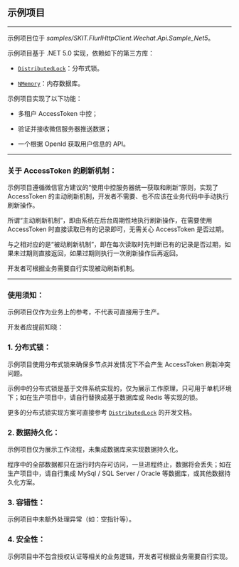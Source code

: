 ﻿## 示例项目

---

示例项目位于 _samples/SKIT.FlurlHttpClient.Wechat.Api.Sample_Net5_。

示例项目基于 .NET 5.0 实现，依赖如下的第三方库：

-   [`DistributedLock`](https://github.com/madelson/DistributedLock)：分布式锁。

-   [`NMemory`](https://github.com/zzzprojects/nmemory)：内存数据库。

示例项目实现了以下功能：

-   多租户 AccessToken 中控；

-   验证并接收微信服务器推送数据；

-   一个根据 OpenId 获取用户信息的 API。

---

### 关于 AccessToken 的刷新机制：

示例项目遵循微信官方建议的“使用中控服务器统一获取和刷新”原则，实现了 AccessToken 的主动刷新机制，开发者不需要、也不应该在业务代码中手动执行刷新操作。

所谓“主动刷新机制”，即由系统在后台周期性地执行刷新操作，在需要使用 AccessToken 时直接读取已有的记录即可，无需关心 AccessToken 是否过期。

与之相对应的是“被动刷新机制”，即在每次读取时先判断已有的记录是否过期，如果未过期则直接返回，如果过期则执行一次刷新操作后再返回。

开发者可根据业务需要自行实现被动刷新机制。

---

### 使用须知：

示例项目仅作为业务上的参考，不代表可直接用于生产。

开发者应提前知晓：

### 1. 分布式锁：

示例项目使用分布式锁来确保多节点并发情况下不会产生 AccessToken 刷新冲突问题。

示例中的分布式锁是基于文件系统实现的，仅为展示工作原理，只可用于单机环境下；如在生产项目中，请自行替换成基于数据库或 Redis 等实现的锁。

更多的分布式锁实现方案可直接参考 [`DistributedLock`](https://github.com/madelson/DistributedLock) 的开发文档。

### 2. 数据持久化：

示例项目仅为展示工作流程，未集成数据库来实现数据持久化。

程序中的全部数据都只在运行时内存可访问，一旦进程终止，数据将会丢失；如在生产项目中，请自行集成 MySql / SQL Server / Oracle 等数据库，或其他数据持久化方案。

### 3. 容错性：

示例项目中未额外处理异常（如：空指针等）。

### 4. 安全性：

示例项目中不包含授权认证等相关的业务逻辑，开发者可根据业务需要自行实现。
